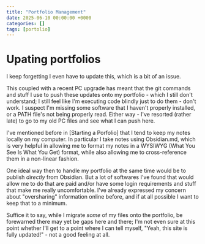 ```yaml
---
title: "Portfolio Management"
date: 2025-06-10 00:00:00 +0000
categories: []
tags: [portolio]
---
```


# Upating portfolios

I keep forgetting I even have to update this, which is a bit of an issue. 

This coupled with a recent PC upgrade has meant that the git commands and stuff I use to push these updates onto my portfolio - which I still don't understand; I still feel like I'm executing code blindly just to do them - don't work. I suspect I'm missing some software that I haven't properly installed, or a PATH file's not being properly read. Either way - I've resorted (rather late) to go to my old PC files and see what I can push here. 

I've mentioned before in [Starting a Porfolio] that I tend to keep my notes locally on my computer. In particular I take notes using Obsidian.md, which is very helpful in allowing me to format my notes in a WYSIWYG (What You See Is What You Get) format, while also allowing me to cross-reference them in a non-linear fashion. 

One ideal way then to handle my portfolio at the same time would be to publish _directly_ from Obsidian. But a lot of softwares I've found that would allow me to do that are paid and/or have some login requirements and stuff that make me really uncomfortable. I've already expressed my concern about "oversharing" information online before, and if at all possible I want to keep that to a minimum. 

Suffice it to say, while I migrate _some_ of my files onto the portfolio, be forewarned there may yet be gaps here and there; I'm not even sure at this point whether I'll get to a point where I can tell myself, "Yeah, this site is fully updated!" - not a good feeling at all. 